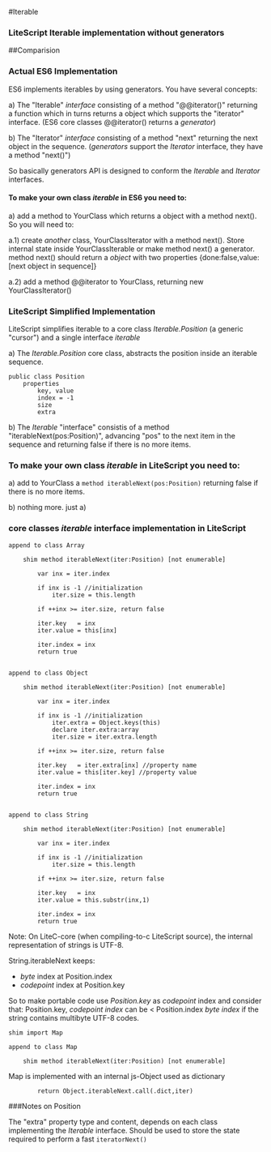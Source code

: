 #Iterable

### LiteScript Iterable implementation without generators

##Comparision

### Actual ES6 Implementation

ES6 implements iterables by using generators. You have several concepts:

a) The "Iterable" *interface* consisting of a method "@@iterator()" 
returning a function which in turns returns a object 
which supports the "iterator" interface. 
(ES6 core classes @@iterator() returns a *generator*)

b) The "Iterator" *interface* consisting of a method "next" returning the next object in the sequence. 
(*generators* support the *Iterator* interface, they have a method "next()")

So basically generators API is designed to conform the *Iterable* and *Iterator* interfaces.

#### To make your own class *iterable* in ES6 you need to:

a) add a method to YourClass which returns a object with a method next(). So you will need to:

a.1) create *another* class, YourClassIterator with a method next(). Store internal state inside
YourClassIterable or make method next() a generator. 
method next() should return a *object* with two properties {done:false,value:[next object in sequence]}

a.2) add a method @@iterator to YourClass, returning new YourClassIterator()

### LiteScript Simplified Implementation

LiteScript simplifies iterable to a core class *Iterable.Position* (a generic "cursor") 
and a single interface *iterable*

a) The *Iterable.Position* core class, abstracts the position inside an iterable sequence.

    public class Position
        properties 
            key, value 
            index = -1
            size 
            extra 

b) The *Iterable* "interface" consistis of a method "iterableNext(pos:Position)", advancing
"pos" to the next item in the sequence and returning false if there is no more items.

### To make your own class *iterable* in LiteScript you need to:

a) add to YourClass a `method iterableNext(pos:Position)` returning false if there is no more items.

b) nothing more. just a)    

### core classes *iterable* interface implementation in LiteScript

    append to class Array

        shim method iterableNext(iter:Position) [not enumerable]

            var inx = iter.index

            if inx is -1 //initialization
                iter.size = this.length

            if ++inx >= iter.size, return false

            iter.key   = inx
            iter.value = this[inx]

            iter.index = inx
            return true


    append to class Object

        shim method iterableNext(iter:Position) [not enumerable]

            var inx = iter.index

            if inx is -1 //initialization
                iter.extra = Object.keys(this)
                declare iter.extra:array
                iter.size = iter.extra.length

            if ++inx >= iter.size, return false

            iter.key   = iter.extra[inx] //property name
            iter.value = this[iter.key] //property value

            iter.index = inx
            return true


    append to class String
        
        shim method iterableNext(iter:Position) [not enumerable]

            var inx = iter.index

            if inx is -1 //initialization
                iter.size = this.length

            if ++inx >= iter.size, return false

            iter.key   = inx
            iter.value = this.substr(inx,1)
            
            iter.index = inx
            return true

Note: On LiteC-core (when compiling-to-c LiteScript source),
the internal representation of strings is UTF-8.

String.iterableNext keeps: 
- *byte* index at Position.index
- *codepoint* index at Position.key

So to make portable code use *Position.key* as *codepoint* index
and consider that:
Position.key, *codepoint index* can be < Position.index *byte index*
if the string contains multibyte UTF-8 codes.


    shim import Map

    append to class Map

        shim method iterableNext(iter:Position) [not enumerable]

Map is implemented with an internal js-Object used as dictionary

            return Object.iterableNext.call(.dict,iter)


###Notes on Position

The "extra" property type and content, depends on each class implementing
the *Iterable* interface. Should be used to store the state required
to perform a fast `iteratorNext()`


